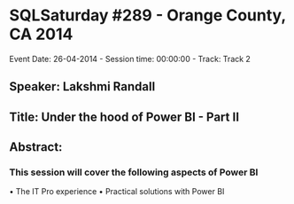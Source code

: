 # SQLSaturday #289 - Orange County, CA 2014
Event Date: 26-04-2014 - Session time: 00:00:00 - Track: Track 2
## Speaker: Lakshmi Randall
## Title: Under the hood of Power BI - Part II
## Abstract:
### This session will cover the following aspects of Power BI
•	The IT Pro experience 
•	Practical solutions with Power BI

